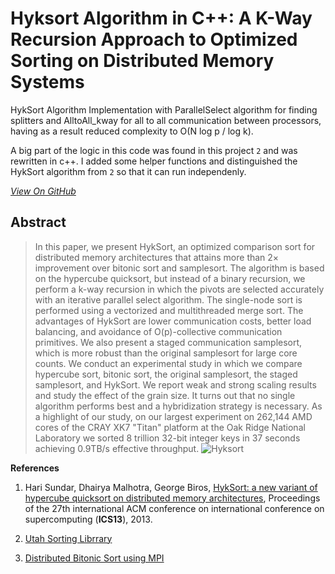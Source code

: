# Hyksort Algorithm in C++: A K-Way Recursion Approach to Optimized Sorting on Distributed Memory Systems

HykSort Algorithm Implementation with ParallelSelect algorithm for finding splitters and AlltoAll_kway for all to all communication between processors, having as a result reduced complexity to O(N log p / log k).

A big part of the logic in this code was found in this project `2` and was rewritten in c++. 
I added some helper functions and distinguished the HykSort algorithm from `2` so that it can run independenly.

*[View On GitHub](https://github.com/XarisA/HykSort)*


## Abstract

>In this paper, we present HykSort, an optimized comparison sort for distributed memory architectures that attains more than 2× improvement over bitonic sort and samplesort. The algorithm is based on the hypercube quicksort, but instead of a binary recursion, we perform a k-way recursion in which the pivots are selected accurately with an iterative parallel select algorithm. The single-node sort is performed using a vectorized and multithreaded merge sort. The advantages of HykSort are lower communication costs, better load balancing, and avoidance of O(p)-collective communication primitives. We also present a staged communication samplesort, which is more robust than the original samplesort for large core counts. We conduct an experimental study in which we compare hypercube sort, bitonic sort, the original samplesort, the staged samplesort, and HykSort. We report weak and strong scaling results and study the effect of the grain size. It turns out that no single algorithm performs best and a hybridization strategy is necessary. As a highlight of our study, on our largest experiment on 262,144 AMD cores of the CRAY XK7 "Titan" platform at the Oak Ridge National Laboratory we sorted 8 trillion 32-bit integer keys in 37 seconds achieving 0.9TB/s effective throughput.
>![Hyksort](https://dl.acm.org/cms/asset/9ff292a3-57c4-4138-b968-08c6764e66ae/2464996.2465442.key.jpg)


**References**

1. Hari Sundar, Dhairya Malhotra, George Biros, [HykSort: a new variant of hypercube quicksort on distributed memory architectures](http://dx.doi.org/10.1145/2464996.2465442), Proceedings of the 27th international ACM conference on international conference on supercomputing (**ICS13**), 2013. 

2. [Utah Sorting Librrary](https://github.com/hsundar/usort)

3. [Distributed Bitonic Sort using MPI](https://github.com/steremma/Bitonic)

